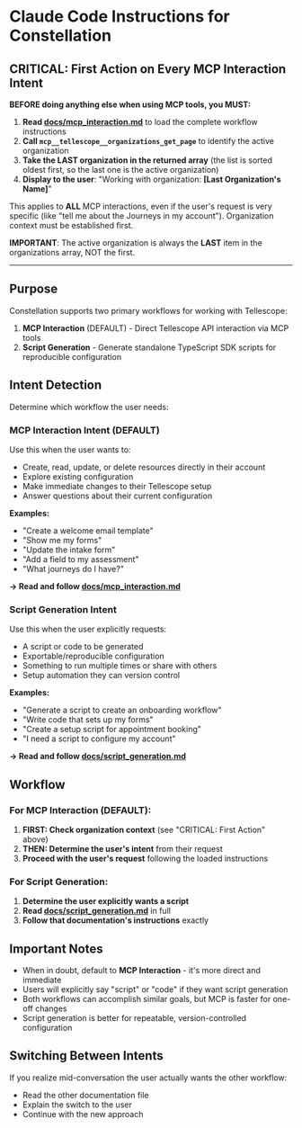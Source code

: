 # Claude Code Instructions for Constellation

## CRITICAL: First Action on Every MCP Interaction Intent

**BEFORE doing anything else when using MCP tools, you MUST:**

1. **Read [docs/mcp_interaction.md](docs/mcp_interaction.md)** to load the complete workflow instructions
2. **Call `mcp__tellescope__organizations_get_page`** to identify the active organization
3. **Take the LAST organization in the returned array** (the list is sorted oldest first, so the last one is the active organization)
4. **Display to the user**: "Working with organization: **[Last Organization's Name]**"

This applies to **ALL** MCP interactions, even if the user's request is very specific (like "tell me about the Journeys in my account"). Organization context must be established first.

**IMPORTANT**: The active organization is always the **LAST** item in the organizations array, NOT the first.

---

## Purpose

Constellation supports two primary workflows for working with Tellescope:

1. **MCP Interaction** (DEFAULT) - Direct Tellescope API interaction via MCP tools
2. **Script Generation** - Generate standalone TypeScript SDK scripts for reproducible configuration

## Intent Detection

Determine which workflow the user needs:

### MCP Interaction Intent (DEFAULT)

Use this when the user wants to:
- Create, read, update, or delete resources directly in their account
- Explore existing configuration
- Make immediate changes to their Tellescope setup
- Answer questions about their current configuration

**Examples:**
- "Create a welcome email template"
- "Show me my forms"
- "Update the intake form"
- "Add a field to my assessment"
- "What journeys do I have?"

**→ Read and follow [docs/mcp_interaction.md](docs/mcp_interaction.md)**

### Script Generation Intent

Use this when the user explicitly requests:
- A script or code to be generated
- Exportable/reproducible configuration
- Something to run multiple times or share with others
- Setup automation they can version control

**Examples:**
- "Generate a script to create an onboarding workflow"
- "Write code that sets up my forms"
- "Create a setup script for appointment booking"
- "I need a script to configure my account"

**→ Read and follow [docs/script_generation.md](docs/script_generation.md)**

## Workflow

### For MCP Interaction (DEFAULT):

1. **FIRST: Check organization context** (see "CRITICAL: First Action" above)
2. **THEN: Determine the user's intent** from their request
3. **Proceed with the user's request** following the loaded instructions

### For Script Generation:

1. **Determine the user explicitly wants a script**
2. **Read [docs/script_generation.md](docs/script_generation.md)** in full
3. **Follow that documentation's instructions** exactly

## Important Notes

- When in doubt, default to **MCP Interaction** - it's more direct and immediate
- Users will explicitly say "script" or "code" if they want script generation
- Both workflows can accomplish similar goals, but MCP is faster for one-off changes
- Script generation is better for repeatable, version-controlled configuration

## Switching Between Intents

If you realize mid-conversation the user actually wants the other workflow:
- Read the other documentation file
- Explain the switch to the user
- Continue with the new approach
